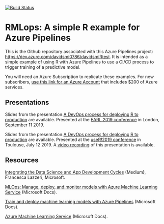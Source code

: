 [![Build Status](https://dev.azure.com/davidsmi0786/davidsmiRtest/_apis/build/status/revodavid.RMLops?branchName=master)](https://dev.azure.com/davidsmi0786/davidsmiRtest/_build/latest?definitionId=1&branchName=master)

# RMLops: A simple R example for Azure Pipelines

This is the Github repository associated with this Azure Pipelines project: https://dev.azure.com/davidsmi0786/davidsmiRtest. It is intended as a simple example
of using R with Azure Pipelines to use a CI/CD process to trigger training of a
predictive model.

You will need an Azure Subscription to replicate these examples. For new subscribers, [use this link for an Azure Account](https://azure.microsoft.com/free/?WT.mc_id=rmlops-github-davidsmi) that includes $200 of Azure services.

## Presentations

Slides from the presentation [A DevOps process for deploying R to production](https://github.com/revodavid/RMLops/blob/master/earl2019slides.pdf) are available. Presented at the [EARL 2019 conference](http://www.earlconf.com/) in London, September 11 2019.

Slides from the presentation [A DevOps process for deploying R to production](https://github.com/revodavid/RMLops/blob/master/user2019slides.pdf) are available. Presented at the [useR!2019 conference](http://www.user2019.fr/) in Toulouse, July 12 2019. A [video recording](https://youtu.be/o6sIB0MJyOs) of this presentation is available.

## Resources

[Integrating the Data Science and App Development Cycles](https://aka.ms/AA5ib6c) (Medium), Francesca Lazzeri, Microsoft. 

[MLOps: Manage, deploy, and monitor models with Azure Machine Learning Service](https://aka.ms/mlopsdoc) (Microsoft Docs).  

[Train and deploy machine learning models with Azure Pipelines](https://aka.ms/azpipe) (Microsoft Docs). 

[Azure Machine Learning Service](https://aka.ms/amlsvc) (Microsoft Docs). 

